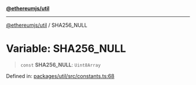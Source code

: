 [**@ethereumjs/util**](../README.md)

***

[@ethereumjs/util](../README.md) / SHA256\_NULL

# Variable: SHA256\_NULL

> `const` **SHA256\_NULL**: `Uint8Array`

Defined in: [packages/util/src/constants.ts:68](https://github.com/Dargon789/ethereumjs-monorepo/blob/master/packages/util/src/constants.ts#L68)
